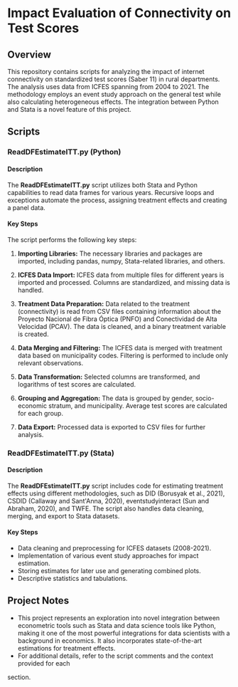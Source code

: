 # Impact Evaluation of Connectivity on Test Scores

## Overview

This repository contains scripts for analyzing the impact of internet connectivity on standardized test scores (Saber 11) in rural departments. The analysis uses data from ICFES spanning from 2004 to 2021. The methodology employs an event study approach on the general test while also calculating heterogeneous effects. The integration between Python and Stata is a novel feature of this project.

## Scripts

### ReadDFEstimateITT.py (Python)

#### Description

The **ReadDFEstimateITT.py** script utilizes both Stata and Python capabilities to read data frames for various years. Recursive loops and exceptions automate the process, assigning treatment effects and creating a panel data.

#### Key Steps

The script performs the following key steps:

1. **Importing Libraries:** The necessary libraries and packages are imported, including pandas, numpy, Stata-related libraries, and others.

2. **ICFES Data Import:** ICFES data from multiple files for different years is imported and processed. Columns are standardized, and missing data is handled.

3. **Treatment Data Preparation:** Data related to the treatment (connectivity) is read from CSV files containing information about the Proyecto Nacional de Fibra Óptica (PNFO) and Conectividad de Alta Velocidad (PCAV). The data is cleaned, and a binary treatment variable is created.

4. **Data Merging and Filtering:** The ICFES data is merged with treatment data based on municipality codes. Filtering is performed to include only relevant observations.

5. **Data Transformation:** Selected columns are transformed, and logarithms of test scores are calculated.

6. **Grouping and Aggregation:** The data is grouped by gender, socio-economic stratum, and municipality. Average test scores are calculated for each group.

7. **Data Export:** Processed data is exported to CSV files for further analysis.


### ReadDFEstimateITT.py (Stata)

#### Description

The **ReadDFEstimateITT.py** script includes code for estimating treatment effects using different methodologies, such as DID (Borusyak et al., 2021), CSDID (Callaway and Sant'Anna, 2020), eventstudyinteract (Sun and Abraham, 2020), and TWFE. The script also handles data cleaning, merging, and export to Stata datasets.

#### Key Steps

- Data cleaning and preprocessing for ICFES datasets (2008-2021).
- Implementation of various event study approaches for impact estimation.
- Storing estimates for later use and generating combined plots.
- Descriptive statistics and tabulations.


## Project Notes

- This project represents an exploration into novel integration between econometric tools such as Stata and data science tools like Python, making it one of the most powerful integrations for data scientists with a background in economics. It also incorporates state-of-the-art estimations for treatment effects.
- For additional details, refer to the script comments and the context provided for each 


section.
